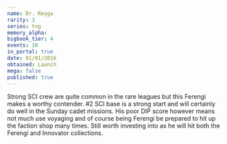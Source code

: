 ```yaml
---
name: Dr. Reyga
rarity: 3
series: tng
memory_alpha:
bigbook_tier: 4
events: 10
in_portal: true
date: 01/01/2016
obtained: Launch
mega: false
published: true
---
```


Strong SCI crew are quite common in the rare leagues but this Ferengi makes a worthy contender. #2 SCI base is a strong start and will certainly do well in the Sunday cadet missions. His poor DIP score however means not much use voyaging and of course being Ferengi be prepared to hit up the faction shop many times. Still worth investing into as he will hit both the Ferengi and Innovator collections.
